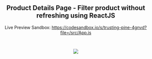 <h2 style="text-align: center;">Product Details Page - Filter product without refreshing using ReactJS</h2>

<p style="text-align: center;">Live Preview Sandbox: <a href="https://codesandbox.io/s/trusting-pine-4gnvd?file=/src/App.js">https://codesandbox.io/s/trusting-pine-4gnvd?file=/src/App.js</a></p>

<br />


<p style="text-align: center;"><img src="http://ieiad.com/d-links/pdp-mob-reactjs.gif"></p>
